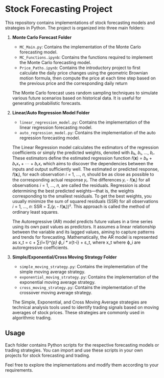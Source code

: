 # Stock Forecasting Project

This repository contains implementations of stock forecasting models and strategies in Python. The project is organized into three main folders:

1. **Monte Carlo Forecast Folder**
   - `MC_Main.py`: Contains the implementation of the Monte Carlo forecasting model.
   - `MC_Functions.ipynb`: Contains the functions required to implement the Monte Carlo forecasting model.
   - `Price_Paths.ipynb`: Contains the introductory project to first calculate the daily price changes using the geometric Brownian motion formula, then compute the price at each time step based on the previous price and the corresponding daily return

   The Monte Carlo forecast uses random sampling techniques to simulate various future scenarios based on historical data. It is useful for generating probabilistic forecasts.

2. **Linear/Auto Regression Model Folder**
   - `linear_regression_model.py`: Contains the implementation of the linear regression forecasting model.
   - `auto_regression_model.py`: Contains the implementation of the auto regression forecasting model.

   The Linear Regression model calculates the estimators of the regression coefficients or simply the predicted weights, denoted with 𝑏₀, 𝑏₁, …, 𝑏ᵣ. These estimators define the estimated regression function 𝑓(𝐱) = 𝑏₀ + 𝑏₁𝑥₁ + ⋯ + 𝑏ᵣ𝑥ᵣ which aims to discover the dependencies between the inputs and output sufficiently well. The estimated or predicted response, 𝑓(𝐱ᵢ), for each observation 𝑖 = 1, …, 𝑛, should be as close as possible to the corresponding actual response 𝑦ᵢ. The differences 𝑦ᵢ - 𝑓(𝐱ᵢ) for all observations 𝑖 = 1, …, 𝑛, are called the residuals. Regression is about determining the best predicted weights—that is, the weights corresponding to the smallest residuals. To get the best weights, you usually minimize the sum of squared residuals (SSR) for all observations 𝑖 = 1, …, 𝑛: SSR = Σᵢ(𝑦ᵢ - 𝑓(𝐱ᵢ))². This approach is called the method of ordinary least squares.

   The Autoregressive (AR) model predicts future values in a time series using its own past values as predictors. It assumes a linear relationship between the variable and its lagged values, aiming to capture patterns and trends for forecasting. Mathematically, the AR model is represented as x_t = c + ∑_{i=1}^{p} ϕ_i * x_{t-i} + ε_t, where x_t​ where ϕ_i​ are autoregressive coefficients.

4. **Simple/Exponential/Cross Moving Strategy Folder**
   - `simple_moving_strategy.py`: Contains the implementation of the simple moving average strategy.
   - `exponential_moving_strategy.py`: Contains the implementation of the exponential moving average strategy.
   - `cross_moving_strategy.py`: Contains the implementation of the crossover moving average strategy.

   The Simple, Exponential, and Cross Moving Average strategies are technical analysis tools used to identify trading signals based on moving averages of stock prices. These strategies are commonly used in algorithmic trading.

## Usage

Each folder contains Python scripts for the respective forecasting models or trading strategies. You can import and use these scripts in your own projects for stock forecasting and trading.

Feel free to explore the implementations and modify them according to your requirements.

